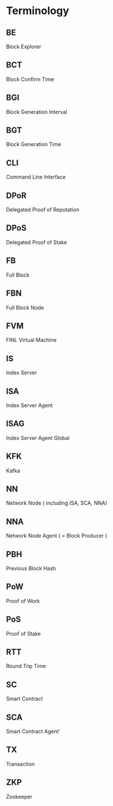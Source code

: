 # Terminology

## BE

Block Explorer

## BCT

Block Confirm Time

## BGI

Block Generation Interval

## BGT

Block Generation Time

## CLI

Command Line Interface

## DPoR

Delegated Proof of Reputation

## DPoS

Delegated Proof of Stake

## FB

Full Block

## FBN

Full Block Node

## FVM

FINL Virtual Machine

## IS

Index Server

## ISA

Index Server Agent

## ISAG

Index Server Agent Global

## KFK

Kafka

## NN

Network Node ( including ISA, SCA, NNA)

## NNA

Network Node Agent ( = Block Producer )

## PBH

Previous Block Hash

## PoW

Proof of Work

## PoS

Proof of Stake

## RTT

Round Trip Time

## SC

Smart Contract

## SCA

Smart Contract Agent'

## TX

Transaction

## ZKP

Zookeeper
